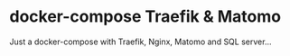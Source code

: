 # docker-compose Traefik & Matomo

Just a docker-compose with Traefik, Nginx, Matomo and SQL server...

